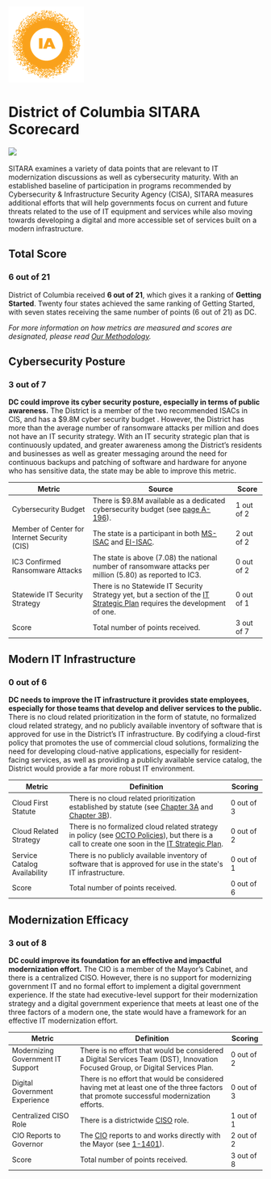 ![image](https://github.com/internetassociation/SITARA/blob/main/Assets/IA_Mark.png)

# District of Columbia SITARA Scorecard

<img src="https://upload.wikimedia.org/wikipedia/commons/thumb/d/d4/Flag_of_the_District_of_Columbia.svg/640px-Flag_of_the_District_of_Columbia.svg.png" width="100" />

SITARA examines a variety of data points that are relevant to IT modernization discussions as well as cybersecurity maturity. With an established baseline of participation in programs recommended by Cybersecurity & Infrastructure Security Agency (CISA), SITARA measures additional efforts that will help governments focus on current and future threats related to the use of IT equipment and services while also moving towards developing a digital and more accessible set of services built on a modern infrastructure.

## Total Score

### 6 out of 21

District of Columbia received **6 out of 21**, which gives it a ranking of **Getting Started**. Twenty four states achieved the same ranking of Getting Started, with seven states receiving the same number of points (6 out of 21) as DC.

*For more information on how metrics are measured and scores are designated, please read [Our Methodology](https://github.com/internetassociation/SITARA/blob/main/Data/Individual-Data/Our-Methodology.md).*

## Cybersecurity Posture

### 3 out of 7

**DC could improve its cyber security posture, especially in terms of public awareness.** The District is a member of the two recommended ISACs in CIS, and has a $9.8M cyber security budget . However, the District has more than the average number of ransomware attacks per million and does not have an IT security strategy. With an IT security strategic plan that is continuously updated, and greater awareness among the District’s residents and businesses as well as greater messaging around the need for continuous backups and patching of software and hardware for anyone who has sensitive data, the state may be able to improve this metric.

Metric | Source | Score
--- | --- | ---
Cybersecurity Budget | There is $9.8M available as a dedicated cybersecurity budget (see [page A-196](https://app.box.com/s/d01ut3gjwvcki7ssbct3v67dhppeai4p)). | 1 out of 2
Member of Center for Internet Security (CIS) | The state is a participant in both [MS-ISAC](https://www.cisecurity.org/partners-state-government/) and [EI-ISAC](https://www.cisecurity.org/ei-isac/partners-ei-isac/). | 2 out of 2
IC3 Confirmed Ransomware Attacks | The state is above (7.08) the national number of ransomware attacks per million (5.80) as reported to IC3. | 0 out of 2
Statewide IT Security Strategy | There is no Statewide IT Security Strategy yet, but a section of the [IT Strategic Plan](https://techplan.dc.gov/node/1441991) requires the development of one. | 0 out of 1
Score | Total number of points received. | 3 out of 7

## Modern IT Infrastructure

### 0 out of 6

**DC needs to improve the IT infrastructure it provides state employees, especially for those teams that develop and deliver services to the public.** There is no cloud related prioritization in the form of statute, no formalized cloud related strategy, and no publicly available inventory of software that is approved for use in the District’s IT infrastructure. By codifying a cloud-first policy that promotes the use of commercial cloud solutions, formalizing the need for developing cloud-native applications, especially for resident-facing services, as well as providing a publicly available service catalog, the District would provide a far more robust IT environment.

Metric | Definition | Scoring
--- | --- | ---
Cloud First Statute | There is no cloud related prioritization established by statute (see [Chapter 3A](https://code.dccouncil.us/dc/council/code/titles/2/chapters/3A/) and [Chapter 3B](https://code.dccouncil.us/dc/council/code/titles/2/chapters/3B/)). | 0 out of 3
Cloud Related Strategy | There is no formalized cloud related strategy in policy (see [OCTO Policies](https://octo.dc.gov/page/it-policies)), but there is a call to create one soon in the [IT Strategic Plan](https://techplan.dc.gov/). | 0 out of 2
Service Catalog Availability | There is no publicly available inventory of software that is approved for use in the state's IT infrastructure. | 0 out of 1
Score | Total number of points received. | 0 out of 6

## Modernization Efficacy

### 3 out of 8

**DC could improve its foundation for an effective and impactful modernization effort.** The CIO is a member of the Mayor’s Cabinet, and there is a centralized CISO. However, there is no support for modernizing government IT and no formal effort to implement a digital government experience. If the state had executive-level support for their modernization strategy and a digital government experience that meets at least one of the three factors of a modern one, the state would have a framework for an effective IT modernization effort.

Metric | Definition | Scoring
--- | --- | ---
Modernizing Government IT Support | There is no effort that would be considered a Digital Services Team (DST), Innovation Focused Group, or Digital Services Plan. | 0 out of 2
Digital Government Experience | There is no effort that would be considered having met at least one of the three factors that promote successful modernization efforts. | 0 out of 3
Centralized CISO Role  | There is a districtwide [CISO](https://octo.dc.gov/release/dc-names-new-chief-information-security-officer-ciso) role. | 1 out of 1
CIO Reports to Governor | The [CIO](https://octo.dc.gov/biography/lindsey-parker) reports to and works directly with the Mayor (see [1-1401](https://code.dccouncil.us/dc/council/code/sections/1-1401.html#:~:text=D.C.%20Law%20Library%20%2D%20%C2%A7%201,of%20the%20Chief%20Technology%20Officer.)). | 2 out of 2
Score | Total number of points received. | 3 out of 8
